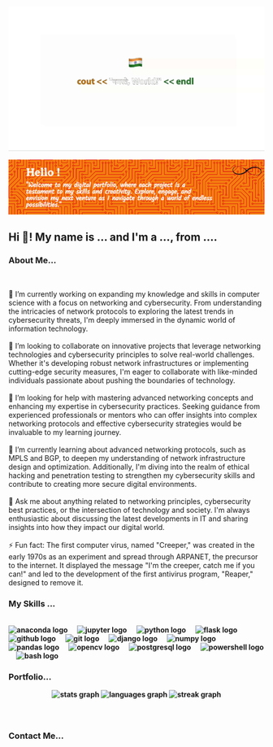 <img src="greetings.gif" alt="Alt Text">

![Header](./header.png)
###

<h2 align="left">Hi 👋! My name is ... and I'm a ..., from ....</h2>


<h3 align="left">About Me...</h3><br>
  <p>🔭 I’m currently working on expanding my knowledge and skills in computer science with a focus on networking and cybersecurity. From understanding the intricacies of network protocols to exploring the latest trends in cybersecurity threats, I'm deeply immersed in the dynamic world of information technology.<br><br>👯 I’m looking to collaborate on innovative projects that leverage networking technologies and cybersecurity principles to solve real-world challenges. Whether it's developing robust network infrastructures or implementing cutting-edge security measures, I'm eager to collaborate with like-minded individuals passionate about pushing the boundaries of technology.<br><br>🤝 I’m looking for help with mastering advanced networking concepts and enhancing my expertise in cybersecurity practices. Seeking guidance from experienced professionals or mentors who can offer insights into complex networking protocols and effective cybersecurity strategies would be invaluable to my learning journey.<br><br>🌱 I’m currently learning about advanced networking protocols, such as MPLS and BGP, to deepen my understanding of network infrastructure design and optimization. Additionally, I'm diving into the realm of ethical hacking and penetration testing to strengthen my cybersecurity skills and contribute to creating more secure digital environments.<br><br>💬 Ask me about anything related to networking principles, cybersecurity best practices, or the intersection of technology and society. I'm always enthusiastic about discussing the latest developments in IT and sharing insights into how they impact our digital world.<br><br>⚡ Fun fact: The first computer virus, named "Creeper," was created in the early 1970s as an experiment and spread through ARPANET, the precursor to the internet. It displayed the message "I'm the creeper, catch me if you can!" and led to the development of the first antivirus program, "Reaper," designed to remove it.</p>


###
<h3 align="left"><b>My Skills ...</h3><br>
<div align="left">
  <img src="https://cdn.jsdelivr.net/gh/devicons/devicon/icons/anaconda/anaconda-original.svg" height="40" alt="anaconda logo"  />
  <img width="12" />
  <img src="https://cdn.jsdelivr.net/gh/devicons/devicon/icons/jupyter/jupyter-original.svg" height="40" alt="jupyter logo"  />
  <img width="12" />
  <img src="https://cdn.jsdelivr.net/gh/devicons/devicon/icons/python/python-original.svg" height="40" alt="python logo"  />
  <img width="12" />
  <img src="https://skillicons.dev/icons?i=flask" height="40" alt="flask logo"  />
  <img width="12" />
  <img src="https://skillicons.dev/icons?i=github" height="40" alt="github logo"  />
  <img width="12" />
  <img src="https://cdn.jsdelivr.net/gh/devicons/devicon/icons/git/git-original.svg" height="40" alt="git logo"  />
  <img width="12" />
  <img src="https://skillicons.dev/icons?i=django" height="40" alt="django logo"  />
  <img width="12" />
  <img src="https://cdn.jsdelivr.net/gh/devicons/devicon/icons/numpy/numpy-original.svg" height="40" alt="numpy logo"  />
  <img width="12" />
  <img src="https://cdn.jsdelivr.net/gh/devicons/devicon/icons/pandas/pandas-original.svg" height="40" alt="pandas logo"  />
  <img width="12" />
  <img src="https://cdn.jsdelivr.net/gh/devicons/devicon/icons/opencv/opencv-original.svg" height="40" alt="opencv logo"  />
  <img width="12" />
  <img src="https://cdn.jsdelivr.net/gh/devicons/devicon/icons/postgresql/postgresql-original.svg" height="40" alt="postgresql logo"  />
  <img width="12" />
  <img src="https://cdn.simpleicons.org/powershell/5391FE" height="40" alt="powershell logo"  />
  <img width="12" />
  <img src="https://cdn.simpleicons.org/gnubash/4EAA25" height="40" alt="bash logo"  />
</div>

<h3 align="left">Portfolio...</h3>

<div align="center">
  <img src="https://github-readme-stats.vercel.app/api?username=xzebcex&hide_title=false&hide_rank=false&show_icons=true&include_all_commits=true&count_private=true&disable_animations=false&theme=dracula&locale=en&hide_border=false" height="150" alt="stats graph"  />
  <img src="https://github-readme-stats.vercel.app/api/top-langs?username=xzebcex&locale=en&hide_title=false&layout=compact&card_width=320&langs_count=5&theme=dracula&hide_border=false" height="150" alt="languages graph"  />
  <img src="https://streak-stats.demolab.com?user=xzebcex&locale=en&mode=daily&theme=dracula&hide_border=false&border_radius=5" height="150" alt="streak graph"  />
</div>

###

<br clear="both">



###

<h3 align="left">Contact Me...</h3>

###

